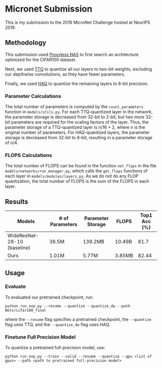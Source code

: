# Micronet Submission
This is my submission to the 2019 MicroNet Challenge hosted at NeurIPS 2019.

## Methodology

This submission used [Proxyless NAS](https://github.com/mit-han-lab/ProxylessNAS) to first search an architecture optimized for the CIFAR100 dataset. 

Next, we used [TTQ](https://github.com/czhu95/ternarynet) to quantize all our layers to two-bit weights, excluding our depthwise convolutions, as they have fewer parameters. 

Finally, we used [HAQ](https://github.com/mit-han-lab/haq-release) to quantize the remaining layers to 8-bit precision.

### Parameter Calculations

The total number of parameters is computed by the ```count_parameters``` function in ```models/utils.py```. For each TTQ-quantized layer in the network, the parameter storage is decreased from 32-bit to 2-bit, but two more 32-bit parameters are required for the scaling factors of the layer. Thus, the parameter storage of a TTQ-quantized layer is n/16 + 2, where n is the original number of parameters. For HAQ-quantized layers, the parameter storage is decreased from 32-bit to 8-bit, resulting in a parameter storage of n/4.

### FLOPS Calculations

The total number of FLOPS can be found in the function ```net_flops``` in the file ```models/networks/run_manager.py```, which calls the ```get_flops``` functions of each layer in ```models/modules/layers.py```. As we do not do any FLOP quantization, the total number of FLOPS is the sum of the FLOPS in each layer.

## Results

 Models                   | # of Parameters |Parameter Storage | FLOPS | Top1 Acc (%) |
| ------------------------ | --------------| -------------- | ------------ | ------------ |
| WideResNet-28-10 (baseline)|    36.5M   |       139.2MB      |     10.49B    |    81.7     |
| Ours |       1.01M      |      5.77M        |    3.85MB    |    82.44     |

## Usage

### Evaluate

To evaluated our pretrained checkpoint, run:
```
python run_exp.py --resume --quantize --quantize_dw --path Nets/cifar100_final
```

where the `--resume` flag specifies a pretrained checkpoint, the `--quantize` flag uses TTQ, and the `--quantize_dw` flag uses HAQ.

### Finetune Full Precision Model

To quantize a pretrained full-precision model, use:
```
python run_exp.py --train --valid --resume --quantize --gpu <list of gpus> --path <path to pretrained full-precision model>
```




